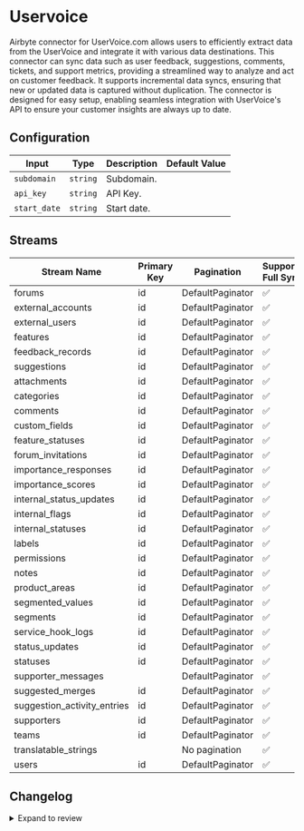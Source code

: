 # Uservoice
Airbyte connector for UserVoice.com allows users to efficiently extract data from the UserVoice  and integrate it with various data destinations. This connector can sync data such as user feedback, suggestions, comments, tickets, and support metrics, providing a streamlined way to analyze and act on customer feedback. It supports incremental data syncs, ensuring that new or updated data is captured without duplication. The connector is designed for easy setup, enabling seamless integration with UserVoice's API to ensure your customer insights are always up to date.

## Configuration

| Input | Type | Description | Default Value |
|-------|------|-------------|---------------|
| `subdomain` | `string` | Subdomain.  |  |
| `api_key` | `string` | API Key.  |  |
| `start_date` | `string` | Start date.  |  |

## Streams
| Stream Name | Primary Key | Pagination | Supports Full Sync | Supports Incremental |
|-------------|-------------|------------|---------------------|----------------------|
| forums | id | DefaultPaginator | ✅ |  ✅  |
| external_accounts | id | DefaultPaginator | ✅ |  ✅  |
| external_users | id | DefaultPaginator | ✅ |  ✅  |
| features | id | DefaultPaginator | ✅ |  ✅  |
| feedback_records | id | DefaultPaginator | ✅ |  ✅  |
| suggestions | id | DefaultPaginator | ✅ |  ✅  |
| attachments | id | DefaultPaginator | ✅ |  ✅  |
| categories | id | DefaultPaginator | ✅ |  ✅  |
| comments | id | DefaultPaginator | ✅ |  ✅  |
| custom_fields | id | DefaultPaginator | ✅ |  ✅  |
| feature_statuses | id | DefaultPaginator | ✅ |  ✅  |
| forum_invitations | id | DefaultPaginator | ✅ |  ✅  |
| importance_responses | id | DefaultPaginator | ✅ |  ❌  |
| importance_scores | id | DefaultPaginator | ✅ |  ❌  |
| internal_status_updates | id | DefaultPaginator | ✅ |  ❌  |
| internal_flags | id | DefaultPaginator | ✅ |  ✅  |
| internal_statuses | id | DefaultPaginator | ✅ |  ✅  |
| labels | id | DefaultPaginator | ✅ |  ✅  |
| permissions | id | DefaultPaginator | ✅ |  ❌  |
| notes | id | DefaultPaginator | ✅ |  ✅  |
| product_areas | id | DefaultPaginator | ✅ |  ✅  |
| segmented_values | id | DefaultPaginator | ✅ |  ✅  |
| segments | id | DefaultPaginator | ✅ |  ✅  |
| service_hook_logs | id | DefaultPaginator | ✅ |  ❌  |
| status_updates | id | DefaultPaginator | ✅ |  ✅  |
| statuses | id | DefaultPaginator | ✅ |  ✅  |
| supporter_messages |  | DefaultPaginator | ✅ |  ✅  |
| suggested_merges | id | DefaultPaginator | ✅ |  ✅  |
| suggestion_activity_entries | id | DefaultPaginator | ✅ |  ❌  |
| supporters | id | DefaultPaginator | ✅ |  ✅  |
| teams | id | DefaultPaginator | ✅ |  ❌  |
| translatable_strings |  | No pagination | ✅ |  ❌  |
| users | id | DefaultPaginator | ✅ |  ✅  |

## Changelog

<details>
  <summary>Expand to review</summary>

| Version          | Date              | Pull Request | Subject        |
|------------------|-------------------|--------------|----------------|
| 0.0.5 | 2024-12-21 | [50318](https://github.com/airbytehq/airbyte/pull/50318) | Update dependencies |
| 0.0.4 | 2024-12-14 | [49397](https://github.com/airbytehq/airbyte/pull/49397) | Update dependencies |
| 0.0.3 | 2024-11-04 | [48290](https://github.com/airbytehq/airbyte/pull/48290) | Update dependencies |
| 0.0.2 | 2024-10-28 | [47500](https://github.com/airbytehq/airbyte/pull/47500) | Update dependencies |
| 0.0.1 | 2024-10-16 | | Initial release by [@parthiv11](https://github.com/parthiv11) via Connector Builder |

</details>
